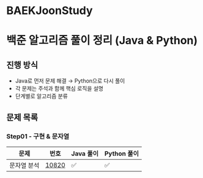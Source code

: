# BAEKJoonStudy
# 백준 알고리즘 풀이 정리 (Java & Python)

## 진행 방식
- Java로 먼저 문제 해결 → Python으로 다시 풀이
- 각 문제는 주석과 함께 핵심 로직을 설명
- 단계별로 알고리즘 분류

## 문제 목록

### Step01 - 구현 & 문자열
| 문제  |  번호 |  Java 풀이 |  Python 풀이 |
|------|------|-----------|-------------|
| 문자열 분석 | [10820](https://www.acmicpc.net/problem/10820) | ✅ | ✅ |